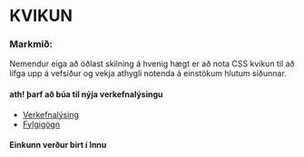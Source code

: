 # KVIKUN

### Markmið:
Nemendur eiga að öðlast skilning á hvenig hægt er að nota CSS kvikun til að lífga upp á vefsíður og vekja athygli notenda á einstökum hlutum síðunnar. 

#### ath! þarf að búa til nýja verkefnalýsingu

* [Verkefnalýsing](https://github.com/vefhonnun/21H/blob/main/Verkefni/V-5/21h_verkefni_5.pdf)
* [Fylgigögn](https://github.com/vefhonnun/21H/tree/main/S%C3%BDnid%C3%A6mi/V-5/)

#### Einkunn verður birt í Innu
